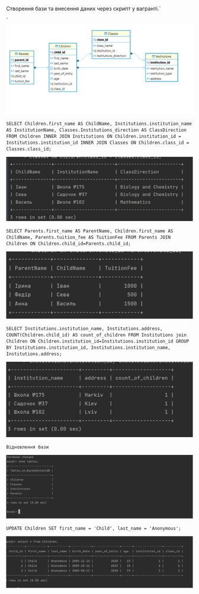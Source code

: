 Створення бази та внесення даних через скрипт у вагранті.`

`![Створення бази та додавання даних]( Screenshots/createDataBaseAndInsertData.PNG)

`SELECT
Children.first_name AS ChildName,
Institutions.institution_name AS InstitutionName,
Classes.Institutions_direction AS ClassDirection
FROM
Children
INNER JOIN
Institutions ON Children.institution_id = Institutions.institution_id
INNER JOIN
Classes ON Children.class_id = Classes.class_id;`

![Результат запиту]( Screenshots/13_1.PNG)

`SELECT
Parents.first_name AS ParentName,
Children.first_name AS ChildName,
Parents.tuition_fee AS TuitionFee
FROM Parents
JOIN
Children ON Children.child_id=Parents.child_id;`

![Результат запиту]( Screenshots/13_2.PNG)

`SELECT Institutions.institution_name, Institutions.address, COUNT(Children.child_id) AS count_of_children
FROM
Institutions
join Children ON Children.institution_id=Institutions.institution_id
GROUP BY
Institutions.institution_id, Institutions.institution_name, Institutions.address;`

![Результат запиту]( Screenshots/13_3.PNG)

`Відновлення бази`

![Відновлення бази з дампу]( Screenshots/restoreMysqlBase.PNG)

`UPDATE Children
SET first_name = 'Child', last_name = 'Anonymous';`

![Анонімізація даних таблиці]( Screenshots/anonimus_children.PNG)
